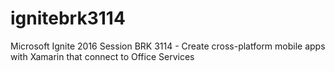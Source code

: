 # ignitebrk3114
Microsoft Ignite 2016 Session BRK 3114 - Create cross-platform mobile apps with Xamarin that connect to Office Services
